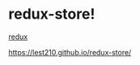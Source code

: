 # redux-store!


[redux](https://user-images.githubusercontent.com/22183373/136638002-3e7c650a-1d3c-4b8f-b496-db0a25be90fa.jpg)

https://lest210.github.io/redux-store/

